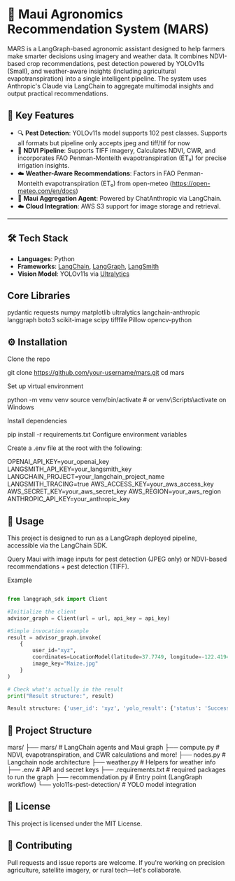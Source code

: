 # 🌾 Maui Agronomics Recommendation System (MARS)

MARS is a LangGraph-based agronomic assistant designed to help farmers make smarter decisions using imagery and weather data. It combines NDVI-based crop recommendations, pest detection powered by YOLOv11s (Small), and weather-aware insights (including agricultural evapotranspiration) into a single intelligent pipeline. The system uses Anthropic's Claude via LangChain to aggregate multimodal insights and output practical recommendations.

## 🧠 Key Features

- 🔍 **Pest Detection**: YOLOv11s model supports 102 pest classes. Supports all formats but pipeline only accepts jpeg and tiff/tif for now
- 🌱 **NDVI Pipeline**: Supports TIFF imagery, Calculates NDVI, CWR, and incorporates FAO Penman-Monteith evapotranspiration (ET₀) for precise irrigation insights.
- ☁️ **Weather-Aware Recommendations**: Factors in FAO Penman-Monteith evapotranspiration (ET₀) from open-meteo (https://open-meteo.com/en/docs)
- 🤖 **Maui Aggregation Agent**: Powered by ChatAnthropic via LangChain.
- ☁️ **Cloud Integration**: AWS S3 support for image storage and retrieval.

---

## 🛠 Tech Stack

- **Languages**: Python
- **Frameworks**: [LangChain](https://www.langchain.com/), [LangGraph](https://docs.langgraph.dev/), [LangSmith](https://smith.langchain.com/)
- **Vision Model**: YOLOv11s via [Ultralytics](https://github.com/ultralytics/ultralytics)

## Core Libraries
pydantic
requests
numpy
matplotlib
ultralytics
langchain-anthropic
langgraph
boto3
scikit-image
scipy
tifffile
Pillow
opencv-python


## ⚙️ Installation
Clone the repo

git clone https://github.com/your-username/mars.git
cd mars


Set up virtual environment

python -m venv venv
source venv/bin/activate  # or venv\Scripts\activate on Windows


Install dependencies

pip install -r requirements.txt
Configure environment variables

Create a .env file at the root with the following:

OPENAI_API_KEY=your_openai_key
LANGSMITH_API_KEY=your_langsmith_key
LANGCHAIN_PROJECT=your_langchain_project_name
LANGSMITH_TRACING=true
AWS_ACCESS_KEY=your_aws_access_key
AWS_SECRET_KEY=your_aws_secret_key
AWS_REGION=your_aws_region
ANTHROPIC_API_KEY=your_anthropic_key


## 🚀 Usage

This project is designed to run as a LangGraph deployed pipeline, accessible via the LangChain SDK.

Query Maui with image inputs for pest detection (JPEG only) or NDVI-based recommendations + pest detection (TIFF).

Example

```python

from langgraph_sdk import Client

#Initialize the client
advisor_graph = Client(url = url, api_key = api_key)

#Simple invocation example
result = advisor_graph.invoke(
    {
        user_id="xyz",
        coordinates=LocationModel(latitude=37.7749, longitude=-122.4194),
        image_key="Maize.jpg"
    }
)

# Check what's actually in the result
print("Result structure:", result)

Result structure: {'user_id': 'xyz', 'yolo_result': {'status': 'Success', 'class_labels': ['rice leaf roller', 'rice leaf caterpillar', 'paddy stem maggot', 'asiatic rice borer', 'yellow rice borer', 'rice gall midge', 'Rice Stemfly', 'brown plant hopper', 'white backed plant hopper', 'small brown plant hopper', 'rice water weevil', 'rice leafhopper', 'grain spreader thrips', 'rice shell pest', 'grub', 'mole cricket', 'wireworm', 'white margined moth', 'black cutworm', 'large cutworm', 'yellow cutworm', 'red spider', 'corn borer', 'army worm', 'aphids', 'Potosiabre vitarsis', 'peach borer', 'english grain aphid', 'green bug', 'bird cherry-oataphid', 'wheat blossom midge', 'penthaleus major', 'longlegged spider mite', 'wheat phloeothrips', 'wheat sawfly', 'cerodonta denticornis', 'beet fly', 'flea beetle', 'cabbage army worm', 'beet army worm', 'Beet spot flies', 'meadow moth', 'beet weevil', 'sericaorient alismots chulsky', 'alfalfa weevil', 'flax budworm', 'alfalfa plant bug', 'tarnished plant bug', 'Locustoidea', 'lytta polita', 'legume blister beetle', 'blister beetle', 'therioaphis maculata Buckton', 'odontothrips loti', 'Thrips', 'alfalfa seed chalcid', 'Pieris canidia', 'Apolygus lucorum', 'Limacodidae', 'Viteus vitifoliae', 'Colomerus vitis', 'Brevipoalpus lewisi McGregor', 'oides decempunctata', 'Polyphagotars onemus latus', 'Pseudococcus comstocki Kuwana', 'parathrene regalis', 'Ampelophaga', 'Lycorma delicatula', 'Xylotrechus', 'Cicadella viridis', 'Miridae', 'Trialeurodes vaporariorum', 'Erythroneura apicalis', 'Papilio xuthus', 'Panonchus citri McGregor', 'Phyllocoptes oleiverus ashmead', 'Icerya purchasi Maskell', 'Unaspis yanonensis', 'Ceroplastes rubens', 'Chrysomphalus aonidum', 'Parlatoria zizyphus Lucus', 'Nipaecoccus vastalor', 'Aleurocanthus spiniferus', 'Tetradacus c Bactrocera minax', 'Dacus dorsalis(Hendel)', 'Bactrocera tsuneonis', 'Prodenia litura', 'Adristyrannus', 'Phyllocnistis citrella Stainton', 'Toxoptera citricidus', 'Toxoptera aurantii', 'Aphis citricola Vander Goot', 'Scirtothrips dorsalis Hood', 'Dasineura sp', 'Lawana imitata Melichar', 'Salurnis marginella Guerr', 'Deporaus marginatus Pascoe', 'Chlumetia transversa', 'Mango flat beak leafhopper', 'Rhytidodera bowrinii white', 'Sternochetus frigidus', 'Cicadellidae'], 'scores': [], 'bounding_boxes': [], 'save_path': 's3://qijaniproductsbucket/outputs/yolo_Maize.jpg'}, 'weather_data': {'location': 'Lat: 37.7749, Lon: -122.4194', 'past_7_days': ['2025-04-18: Temp 9.8-18.2°C, Humidity 82%, Rain 0.0mm, Wind Max 21.6 km/h, ETo 2.61mm', '2025-04-19: Temp 8.7-15.4°C, Humidity 85%, Rain 0.0mm, Wind Max 20.2 km/h, ETo 2.26mm', '2025-04-20: Temp 9.5-18.3°C, Humidity 83%, Rain 0.0mm, Wind Max 19.0 km/h, ETo 2.98mm', '2025-04-21: Temp 7.9-21.6°C, Humidity 78%, Rain 0.0mm, Wind Max 24.1 km/h, ETo 4.11mm', '2025-04-22: Temp 9.2-17.6°C, Humidity 83%, Rain 0.0mm, Wind Max 25.3 km/h, ETo 3.07mm', '2025-04-23: Temp 9.5-14.5°C, Humidity 81%, Rain 0.0mm, Wind Max 20.5 km/h, ETo 2.04mm', '2025-04-24: Temp 9.7-13.5°C, Humidity 79%, Rain 0.0mm, Wind Max 19.6 km/h, ETo 1.51mm'], 'current': {'temp': '9.2°C', 'wind': '13.5 km/h'}, 'forecast_next_days': ['2025-04-25: Temp 9.2-14.5°C, Humidity 75%, Rain 0.2mm, Wind Max 19.2 km/h, ETo 2.45mm', '2025-04-26: Temp 6.9-14.9°C, Humidity 76%, Rain 0.4mm, Wind Max 24.0 km/h, ETo 3.26mm', '2025-04-27: Temp 10.7-12.9°C, Humidity 77%, Rain 0.1mm, Wind Max 26.3 km/h, ETo 1.91mm']}, 'recommendation': MauiRecommendationModel(risk_level='Moderate', advice='Monitor your crops closely for signs of pest infestations. Consider applying an organic insecticide like neem oil or a targeted chemical pesticide to control any outbreaks. Maintain proper irrigation and soil moisture levels to support plant health.', data_summary={'summary': 'The weather data indicates moderate risk conditions, with potential for pest issues. No NDVI data is available, so crop health is unclear. Proactive monitoring and targeted pest management are recommended.'}), 'image_key': 'Maize.jpg', 'coordinates': LocationModel(latitude=37.7749, longitude=-122.4194)}

```


## 📁 Project Structure 

mars/
├── mars/                    # LangChain agents and Maui graph
├── compute.py               # NDVI, evapotranspiration, and CWR calculations and more!
├── nodes.py                 # Langchain node architecture
├── weather.py               # Helpers for weather info
├── .env                     # API and secret keys
├── .requirements.txt        # required packages to run the graph
├── recommendation.py        # Entry point (LangGraph workflow)
└── yolo11s-pest-detection/  # YOLO model integration

## 🪪 License
This project is licensed under the MIT License.


## 🤝 Contributing
Pull requests and issue reports are welcome. If you're working on precision agriculture, satellite imagery, or rural tech—let's collaborate.